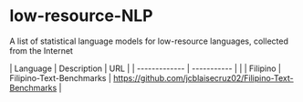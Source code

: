 # low-resource-NLP
A list of statistical language models for low-resource languages, collected from the Internet

| Language      | Description | URL       |
| ------------- | ----------- |           |
| Filipino      | Filipino-Text-Benchmarks       | https://github.com/jcblaisecruz02/Filipino-Text-Benchmarks |
